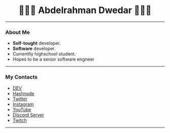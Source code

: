 <h1 align="center">👨🏻‍💻 Abdelrahman Dwedar 👨🏻‍💻</h1>
<hr>

### About Me
* <b>Self-tought</b> developer.
* <b>Software</b> developer.
* Currentlly highschool student.
* Hopes to be a senior software engneer
<hr>

### My Contacts
* [DEV](https://dev.to/abdelrahman_dwedar)
* [Hashnode](https://hashnode.com/@Adobe)
* [Twitter](https://twitter.com/3_Dwedar)
* [Instagram](https://www.instagram.com/abdelrhman._.dwedar/)
* [YouTube](https://www.youtube.com/channel/UCDb4dNtGD3eI9gtPt93ikKQ)
* [Discord Server](https://discord.gg/8FDyqPU)
* [Twitch](https://www.twitch.tv/7350_gaming)
<hr>

